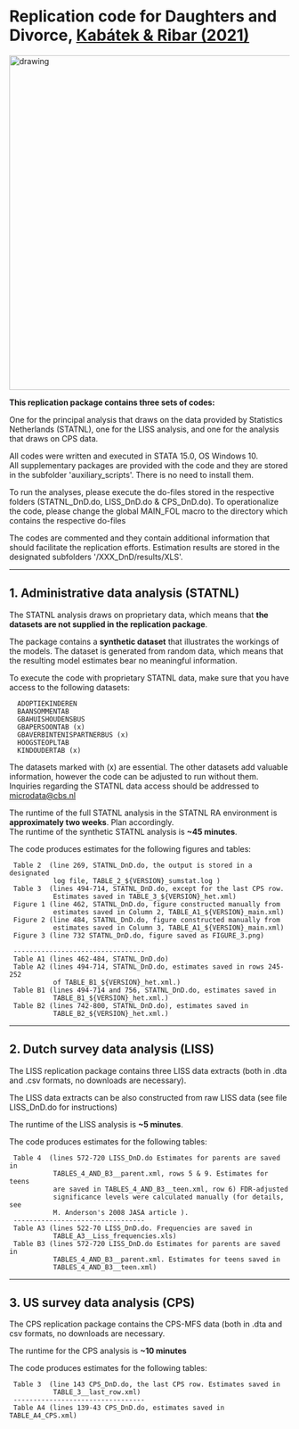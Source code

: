 # Replication code for Daughters and Divorce, [Kabátek & Ribar (2021)](https://academic.oup.com/ej/advance-article/doi/10.1093/ej/ueaa140/6055681)
    
<img src="https://www.jankabatek.com/img/DnD.png" alt="drawing" width="600"/>      

**This replication package contains three sets of codes:**

One for the principal analysis that draws on the data provided by Statistics Netherlands (STATNL), one for the LISS analysis, and one for the analysis that draws on CPS data.  

All codes were written and executed in STATA 15.0, OS Windows 10.            
All supplementary packages are provided with the code and they are stored in the subfolder 'auxiliary_scripts'. There is no need to install them.         

To run the analyses, please execute the do-files stored in the respective folders (STATNL_DnD.do, LISS_DnD.do & CPS_DnD.do). To operationalize the code, please change the global MAIN_FOL macro to the directory which contains the respective do-files                                             
                                                                              
The codes are commented and they contain additional information that should facilitate the replication efforts. Estimation results are stored in the designated subfolders '/XXX_DnD/results/XLS'.                                
                                                                              
---

## 1. Administrative data analysis (STATNL)

The STATNL analysis draws on proprietary data, which means that **the datasets are not supplied in the replication package**.                                 

The package contains a **synthetic dataset** that illustrates the workings of the models. The dataset is generated from random data, which means that the resulting model estimates bear no meaningful information.                    

To execute the code with proprietary STATNL data, make sure that you have access to the following datasets: 

      ADOPTIEKINDEREN                            
      BAANSOMMENTAB                              
      GBAHUISHOUDENSBUS                          
      GBAPERSOONTAB (x)                          
      GBAVERBINTENISPARTNERBUS (x)               
      HOOGSTEOPLTAB                              
      KINDOUDERTAB (x)                           

The datasets marked with (x) are essential. The other datasets add valuable information, however the code can be adjusted to run without them. Inquiries regarding the STATNL data access should be addressed to [microdata@cbs.nl](mailto:microdata@cbs.nl)

The runtime of the full STATNL analysis in the STATNL RA environment is **approximately two weeks**. Plan accordingly.          
The runtime of the synthetic STATNL analysis is **~45 minutes**.                  

The code produces estimates for the following figures and tables:            
                                                                              
     Table 2  (line 269, STATNL_DnD.do, the output is stored in a designated  
               log file, TABLE_2_${VERSION}_sumstat.log )                     
     Table 3  (lines 494-714, STATNL_DnD.do, except for the last CPS row.     
               Estimates saved in TABLE_3_${VERSION}_het.xml)                 
     Figure 1 (line 462, STATNL_DnD.do, figure constructed manually from      
               estimates saved in Column 2, TABLE_A1_${VERSION}_main.xml)     
     Figure 2 (line 484, STATNL_DnD.do, figure constructed manually from      
               estimates saved in Column 3, TABLE_A1_${VERSION}_main.xml)     
     Figure 3 (line 732 STATNL_DnD.do, figure saved as FIGURE_3.png)          

     ---------------------------------                                        
     Table A1 (lines 462-484, STATNL_DnD.do)                                  
     Table A2 (lines 494-714, STATNL_DnD.do, estimates saved in rows 245-252  
               of TABLE_B1_${VERSION}_het.xml.)                               
     Table B1 (lines 494-714 and 756, STATNL_DnD.do, estimates saved in       
               TABLE_B1_${VERSION}_het.xml.)                                  
     Table B2 (lines 742-800, STATNL_DnD.do), estimates saved in              
               TABLE_B2_${VERSION}_het.xml.)                  
                                                                              

---

## 2. Dutch survey data analysis (LISS)

 The LISS replication package contains three LISS data extracts (both in .dta and .csv formats, no downloads are necessary).                                

 The LISS data extracts can be also constructed from raw LISS data (see file LISS_DnD.do for instructions)                                        

 The runtime of the LISS analysis is **~5 minutes**.                               

 The code produces estimates for the following tables:                        
                                                                              
     Table 4  (lines 572-720 LISS_DnD.do Estimates for parents are saved in   
               TABLES_4_AND_B3__parent.xml, rows 5 & 9. Estimates for teens   
               are saved in TABLES_4_AND_B3__teen.xml, row 6) FDR-adjusted    
               significance levels were calculated manually (for details, see 
               M. Anderson's 2008 JASA article ).                             
     ---------------------------------                                        
     Table A3 (lines 522-70 LISS_DnD.do. Frequencies are saved in             
               TABLE_A3__Liss_frequencies.xls)                                
     Table B3 (lines 572-720 LISS_DnD.do Estimates for parents are saved in   
               TABLES_4_AND_B3__parent.xml. Estimates for teens saved in      
               TABLES_4_AND_B3__teen.xml)                                     
                                                                              

---

## 3. US survey data analysis (CPS)

The CPS replication package contains the CPS-MFS data (both in .dta and csv formats, no downloads are necessary.                                     

The runtime for the CPS analysis is **~10 minutes**

The code produces estimates for the following tables:                        
                                                                              
     Table 3  (line 143 CPS_DnD.do, the last CPS row. Estimates saved in      
               TABLE_3__last_row.xml)                                         
     ---------------------------------                                        
     Table A4 (lines 139-43 CPS_DnD.do, estimates saved in TABLE_A4_CPS.xml)  
                                                                              
